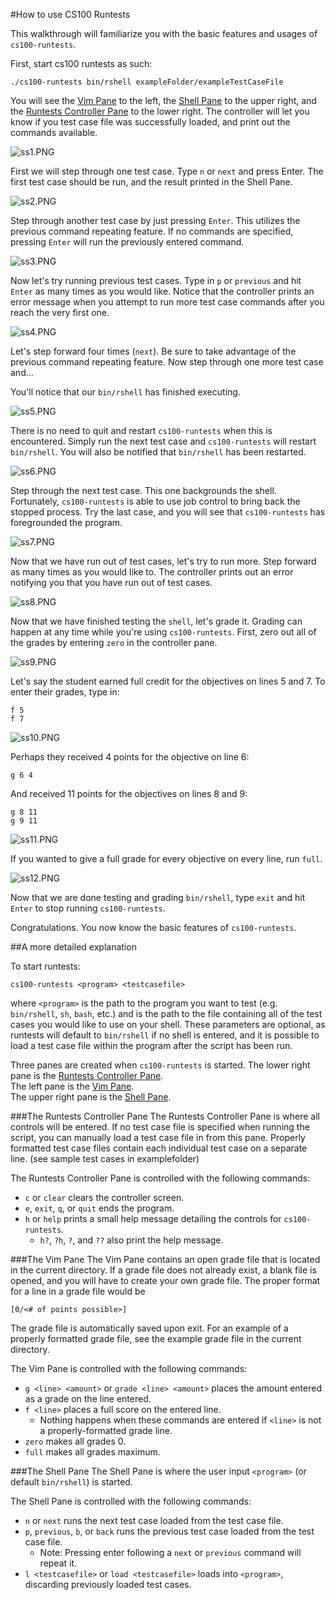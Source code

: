 #How to use CS100 Runtests

This walkthrough will familiarize you with the basic features and usages of ``cs100-runtests``.

First, start cs100 runtests as such:
```
./cs100-runtests bin/rshell exampleFolder/exampleTestCaseFile
```

You will see the [Vim Pane](#the-vim-pane) to the left, the [Shell Pane](#the-shell-pane) to the upper right, and the [Runtests Controller Pane](#the-runtest-controller-pane) to the lower right. 
The controller will let you know if you test case file was successfully loaded, and print out the commands available.

![ss1.PNG](screenshots/ss1.PNG)

First we will step through one test case. Type ``n`` or ``next`` and press Enter. 
The first test case should be run, and the result printed in the Shell Pane.

![ss2.PNG](screenshots/ss2.PNG)

Step through another test case by just pressing ``Enter``. 
This utilizes the previous command repeating feature. 
If no commands are specified, pressing ``Enter`` will run the previously entered command.

![ss3.PNG](screenshots/ss3.PNG)

Now let's try running previous test cases. 
Type in ``p`` or ``previous`` and hit ``Enter`` as many times as you would like. 
Notice that the controller prints an error message when you attempt to run more test case commands after you reach the very first one.

![ss4.PNG](screenshots/ss4.PNG)

Let's step forward four times (``next``). 
Be sure to take advantage of the previous command repeating feature. 
Now step through one more test case and...

You'll notice that our ``bin/rshell`` has finished executing. 

![ss5.PNG](screenshots/ss5.PNG)

There is no need to quit and restart ``cs100-runtests`` when this is encountered. 
Simply run the next test case and ``cs100-runtests`` will restart ``bin/rshell``. 
You will also be notified that ``bin/rshell`` has been restarted.

![ss6.PNG](screenshots/ss6.PNG)

Step through the next test case. This one backgrounds the shell.
Fortunately, ``cs100-runtests`` is able to use job control to bring back the stopped process.
Try the last case, and you will see that ``cs100-runtests`` has foregrounded the program.

![ss7.PNG](screenshots/ss7.PNG)

Now that we have run out of test cases, let's try to run more. 
Step forward as many times as you would like to. 
The controller prints out an error notifying you that you have run out of test cases.

![ss8.PNG](screenshots/ss8.PNG)

Now that we have finished testing the ``shell``, let's grade it. 
Grading can happen at any time while you're using ``cs100-runtests``.
First, zero out all of the grades by entering ``zero`` in the controller pane. 

![ss9.PNG](screenshots/ss9.PNG)

Let's say the student earned full credit for the objectives on lines 5 and 7.
To enter their grades, type in:
```
f 5
f 7
```
![ss10.PNG](screenshots/ss10.PNG)

Perhaps they received 4 points for the objective on line 6:
```
g 6 4
```
And received 11 points for the objectives on lines 8 and 9:
```
g 8 11
g 9 11
```
![ss11.PNG](screenshots/ss11.PNG)

If you wanted to give a full grade for every objective on every line, run ``full``.

![ss12.PNG](screenshots/ss12.PNG)

Now that we are done testing and grading ``bin/rshell``, type ``exit`` and hit ``Enter`` to stop running ``cs100-runtests``.

Congratulations. You now know the basic features of ``cs100-runtests``.


##A more detailed explanation

To start runtests:

```
cs100-runtests <program> <testcasefile>
```
where ``<program>`` is the path to the program you want to test (e.g. ``bin/rshell``, ``sh``, ``bash``, etc.) 
and <testcasefile> is the path to the file containing all of the test cases you would like to use on your shell.
These parameters are optional, as runtests will default to ``bin/rshell`` if no shell is entered, and it is possible to load a test case file within the program after the script has been run.

Three panes are created when ``cs100-runtests`` is started.
The lower right pane is the [Runtests Controller Pane](#the-runtests-controller-pane).  
The left pane is the [Vim Pane](#the-vim-pane).  
The upper right pane is the [Shell Pane](#the-shell-pane).  

###The Runtests Controller Pane
The Runtests Controller Pane is where all controls will be entered.
If no test case file is specified when running the script, you can manually load a test case file in from this pane.
Properly formatted test case files contain each individual test case on a separate line. (see sample test cases in examplefolder)

The Runtests Controller Pane is controlled with the following commands:
* ``c`` or ``clear`` clears the controller screen.
* ``e``, ``exit``, ``q``, or ``quit`` ends the program.
* ``h`` or ``help`` prints a small help message detailing the controls for ``cs100-runtests``.
  * ``h?``, ``?h``, ``?``, and ``??`` also print the help message.


###The Vim Pane
The Vim Pane contains an open grade file that is located in the current directory. 
If a grade file does not already exist, a blank file is opened, and you will have to create your own grade file.
The proper format for a line in a grade file would be 
```
[0/<# of points possible>]
```  
The grade file is automatically saved upon exit.
For an example of a properly formatted grade file, see the example grade file in the current directory.

The Vim Pane is controlled with the following commands:
* ``g <line> <amount>`` or ``grade <line> <amount>`` places the amount entered as a grade on the line entered.
* ``f <line>`` places a full score on the entered line. 
  * Nothing happens when these commands are entered if ``<line>`` is not a properly-formatted grade line.
* ``zero`` makes all grades 0.
* ``full`` makes all grades maximum.

###The Shell Pane
The Shell Pane is where the user input ``<program>`` (or default ``bin/rshell``) is started.

The Shell Pane is controlled with the following commands:
* ``n`` or ``next`` runs the next test case loaded from the test case file.
* ``p``, ``previous``, ``b``, or ``back`` runs the previous test case loaded from the test case file.
  * Note: Pressing enter following a ``next`` or ``previous`` command will repeat it.
* ``l <testcasefile>`` or ``load <testcasefile>`` loads <testcasefile> into ``<program>``, discarding previously loaded test cases.

